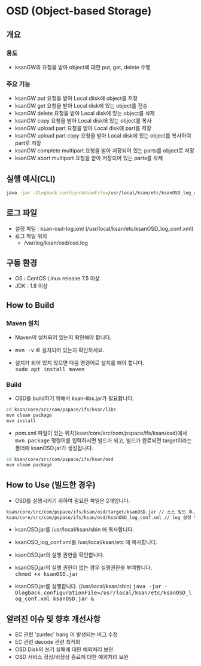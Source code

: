 # OSD (Object-based Storage)

## 개요

### 용도
* ksanGW의 요청을 받아 object에 대한 put, get, delete 수행

### 주요 기능
* ksanGW put 요청을 받아 Local diisk에 object를 저장
* ksanGW get 요청을 받아 Local disk에 있는 object를 전송
* ksanGW delete 요청을 받아 Local disk에 있는 object를 삭제
* ksanGW copy 요청을 받아 Local disk에 있는 object를 복사
* ksanGW upload part 요청을 받아 Local disk에 part를 저장
* ksanGW upload part copy 요청을 받아 Local disk에 있는 object를 복사하여 part로 저장
* ksanGW complete multipart 요청을 받아 저장되어 있는 parts를 object로 저장
* ksanGW abort multipart 요청을 받아 저장되어 있는 parts를 삭제

## 실행 예시(CLI)
```bash
java -jar -Dlogback.configurationFile=/usr/local/ksan/etc/ksanOSD_log_conf.xml ksanOSD.jar &
```

## 로그 파일
* 설정 파일 : ksan-osd-log.xml (/usr/local/ksan/etc/ksanOSD_log_conf.xml)
* 로그 파일 위치
  * /var/log/ksan/osd/osd.log

## 구동 환경

* OS : CentOS Linux release 7.5 이상
* JDK : 1.8 이상

## How to Build

### Maven 설치
* Maven이 설치되어 있는지 확인해야 합니다.

* <kbd>mvn -v</kbd> 로 설치되어 있는지 확인하세요.

* 설치가 되어 있지 않으면 다음 명령어로 설치를 해야 합니다. <br> 
<kbd>sudo apt install maven</kbd>

### Build
* OSD를 build하기 위해서 ksan-libs.jar가 필요합니다. 
```bash
cd ksan/core/src/com/pspace/ifs/ksan/libs
mvn clean package
mvn install
```
* pom.xml 파일이 있는 위치(ksan/core/src/com/pspace/ifs/ksan/osd)에서 <kbd>mvn package</kbd> 명령어를 입력하시면 빌드가 되고, 빌드가 완료되면 target이라는 폴더에 ksanOSD.jar가 생성됩니다.
```bash
cd ksan/core/src/com/pspace/ifs/ksan/osd
mvn clean package
```

## How to Use (빌드한 경우)

* OSD를 실행시키기 위하여 필요한 파일은 2개입니다.
```bash
ksan/core/src/com/pspace/ifs/ksan/osd/target/ksanOSD.jar // 소스 빌드 후, 생성된 실행 파일	
ksan/core/src/com/pspace/ifs/ksan/osd/ksanOSD_log_conf.xml // log 설정 파일
```

* ksanOSD.jar를 /usr/local/ksan/sbin 에 복사합니다.
* ksanOSD_log_conf.xml를 /usr/local/ksan/etc 에 복사합니다.

* ksanOSD.jar의 실행 권한을 확인합니다.
 * ksanOSD.jar의 실행 권한이 없는 경우 실행권한을 부여합니다. <br>
 <kbd>chmod +x ksanOSD.jar</kbd>
 
* ksanOSD.jar를 실행합니다. (/usr/local/ksan/sbin)
<kbd>java -jar -Dlogback.configurationFile=/usr/local/ksan/etc/ksanOSD_log_conf.xml ksanOSD.jar &</kbd>

## 알려진 이슈 및 향후 개선사항
* EC 관련 'zunfec' hang 이 발생되는 버그 수정
* EC 관련 decode 관련 최적화
* OSD Disk의 쓰기 실패에 대한 예외처리 보완
* OSD 서비스 정상/비정상 종료에 대한 예외처리 보완
